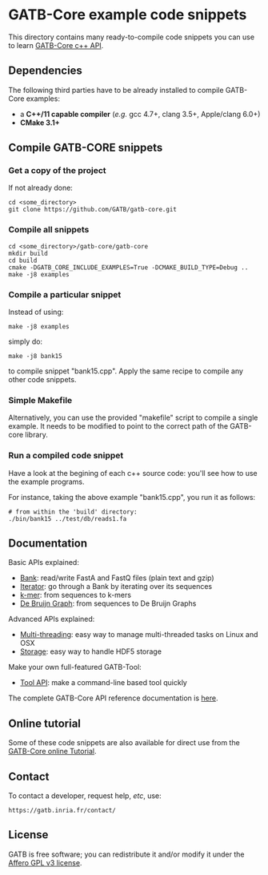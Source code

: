 # GATB-Core example code snippets

This directory contains many ready-to-compile code snippets you can use to learn [GATB-Core c++ API](http://gatb-core.gforge.inria.fr/doc/api/).

## Dependencies

The following third parties have to be already installed to compile GATB-Core examples:

* a **C++/11 capable compiler** (*e.g.* gcc 4.7+, clang 3.5+, Apple/clang 6.0+)
* **CMake 3.1+**


## Compile GATB-CORE snippets

### Get a copy of the project

If not already done:

	cd <some_directory>
	git clone https://github.com/GATB/gatb-core.git

### Compile all snippets

	cd <some_directory>/gatb-core/gatb-core
	mkdir build
	cd build
	cmake -DGATB_CORE_INCLUDE_EXAMPLES=True -DCMAKE_BUILD_TYPE=Debug .. 
	make -j8 examples

### Compile a particular snippet

Instead of using:

	make -j8 examples

simply do:

	make -j8 bank15

to compile snippet "bank15.cpp". Apply the same recipe to compile any other code snippets.

### Simple Makefile

Alternatively, you can use the provided "makefile" script to compile a single example. It needs to be modified to point to the correct path of the GATB-core library.

### Run a compiled code snippet

Have a look at the begining of each c++ source code: you'll see how to use the example programs.

For instance, taking the above example "bank15.cpp", you run it as follows:

    # from within the 'build' directory:
    ./bin/bank15 ../test/db/reads1.fa

## Documentation

Basic APIs explained:

* [Bank](http://gatb-core.gforge.inria.fr/doc/api/snippets_bank.html): read/write FastA and FastQ files (plain text and gzip)
* [Iterator](http://gatb-core.gforge.inria.fr/doc/api/snippets_iterators.html): go through a Bank by iterating over its sequences
* [k-mer](http://gatb-core.gforge.inria.fr/doc/api/snippets_kmer.html): from sequences to k-mers
* [De Bruijn Graph](http://gatb-core.gforge.inria.fr/doc/api/snippets_graph.html): from sequences to De Bruijn Graphs

Advanced APIs explained:

* [Multi-threading](http://gatb-core.gforge.inria.fr/doc/api/snippets_multithread.html): easy way to manage multi-threaded tasks on Linux and OSX
* [Storage](http://gatb-core.gforge.inria.fr/doc/api/snippets_storage.html): easy way to handle HDF5 storage

Make your own full-featured GATB-Tool:

* [Tool API](http://gatb-core.gforge.inria.fr/doc/api/snippets_tools.html): make a command-line based tool quickly

The complete GATB-Core API reference documentation is [here](http://gatb-core.gforge.inria.fr/doc/api/index.html).

## Online tutorial

Some of these code snippets are also available for direct use from the [GATB-Core online Tutorial](https://gatb.inria.fr/gatb-programming-tutorial/).

## Contact

To contact a developer, request help, *etc*, use: 

    https://gatb.inria.fr/contact/
    

## License

GATB is free software; you can redistribute it and/or modify it under the [Affero GPL v3 license](http://www.gnu.org/licenses/agpl-3.0.en.html).
